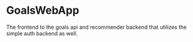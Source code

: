 # GoalsWebApp
The frontend to the goals api and recommender backend that utilizes the simple auth backend as well.
